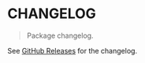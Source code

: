 # CHANGELOG

> Package changelog.

See [GitHub Releases](https://github.com/stdlib-js/napi/releases) for the changelog.